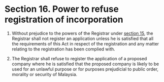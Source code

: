 # Section 16. Power to refuse registration of incorporation

1. Without prejudice to the powers of the Registrar under [section 15](section-15.-registration-for-incorporation.md), the Registrar shall not register an application unless he is satisfied that all the requirements of this Act in respect of the registration and any matter relating to the registration has been complied with.

2. The Registrar shall refuse to register the application of a proposed company where he is satisfied that the proposed company is likely to be used for an unlawful purpose or for purposes prejudicial to public order, morality or security of Malaysia.

